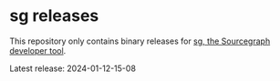 # sg releases

This repository only contains binary releases for [sg, the Sourcegraph developer tool](https://github.com/sourcegraph/sourcegraph/tree/main/dev/sg#readme).

Latest release: 2024-01-12-15-08
